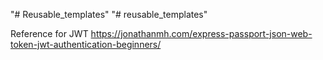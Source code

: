 "# Reusable_templates" 
"# reusable_templates" 

Reference for JWT
https://jonathanmh.com/express-passport-json-web-token-jwt-authentication-beginners/
